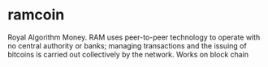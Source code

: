 # ramcoin
Royal Algorithm Money. RAM uses peer-to-peer technology to operate with no central authority or banks; managing transactions and the issuing of bitcoins is carried out collectively by the network. Works on block chain 

